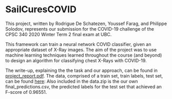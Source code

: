 # SailCuresCOVID

This project, written by Rodrigue De Schatezen, Youssef Farag, and Philippe Solodov, represents our submission for the COVID-19 challenge of the CPSC 340 2020 Winter Term 2 final exam at UBC. 

This framework can train a neural network COVID classifier, given an appropriate dataset of X-Ray images. The aim of the project was to use machine learning techniques learned throughout the course (and beyond) to design an algorithm for classifying chest X-Rays with COVID-19. 

The write-up, explaining the the task and our approach, can be found in [project_report.pdf](https://github.com/Youssef-farag/SailCuresCOVID/blob/master/project_report.pdf).
The data, comprised of a train set, train labels, test set, can be found [here](https://drive.google.com/file/d/1VXjsmaAsx5CBn0cnhZYLe7W43hV5OWIt/view?usp=sharing):
Also included in the data.zip is the our own final_predictions.csv, the predicted labels for the test set that achieved an F-score of 0.96551.
